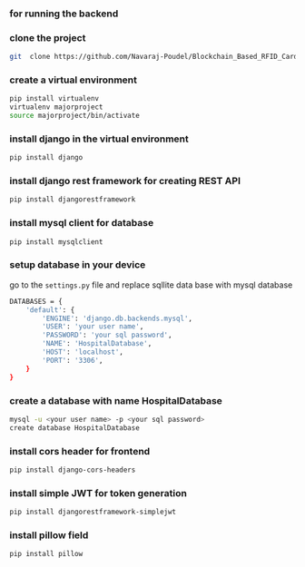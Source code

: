 ### for running the backend

### clone the project
``` bash
git  clone https://github.com/Navaraj-Poudel/Blockchain_Based_RFID_Card.git
```

### create a virtual environment
``` bash
pip install virtualenv
virtualenv majorproject
source majorproject/bin/activate
```

### install django in the virtual environment
``` bash
pip install django
```

### install django rest framework for creating REST API
``` bash
pip install djangorestframework
```

### install mysql client for database
``` bash
pip install mysqlclient
```

### setup database in your device
go to the ```settings.py``` file and replace sqllite data base with mysql database
``` bash
DATABASES = {
    'default': {
        'ENGINE': 'django.db.backends.mysql',
        'USER': 'your user name',
        'PASSWORD': 'your sql password',
        'NAME': 'HospitalDatabase',
        'HOST': 'localhost',
        'PORT': '3306',
    }
}
```

### create a database with name HospitalDatabase
``` bash
mysql -u <your user name> -p <your sql password>
create database HospitalDatabase
```

### install cors header for frontend 
``` bash
pip install django-cors-headers
```

### install simple JWT for token generation
``` bash
pip install djangorestframework-simplejwt
```

### install pillow field
``` bash
pip install pillow 
```
